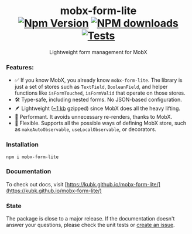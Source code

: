 <h1 align="center">
	mobx-form-lite
	<br><a href="https://badge.fury.io/js/mobx-form-lite"><img src="https://badge.fury.io/js/mobx-form-lite.svg" alt="Npm Version"></a>
<a href="https://www.npmjs.com/package/mobx-form-lite"><img src="http://img.shields.io/npm/dm/mobx-form-lite.svg" alt="NPM downloads"></a>
<a href="https://github.com/kubk/mobx-form-lite/actions/workflows/node.js.yml"><img src="https://github.com/kubk/mobx-form-lite/actions/workflows/node.js.yml/badge.svg?branch=main" alt="Tests"></a>
</h1>
<p align="center">Lightweight form management for MobX</p>

### Features:

- ✅ If you know MobX, you already know `mobx-form-lite`. The library is just a set of stores such as `TextField`, `BooleanField`, and helper functions like `isFormTouched`, `isFormValid` that operate on those stores.
- 🛠️ Type-safe, including nested forms. No JSON-based configuration.
- 🪶 Lightweight ([~1 kb](https://github.com/kubk/mobx-form-lite/blob/b1d52f9f604e056dca43707fc0bec752f931b01e/package.json#L24) gzipped) since MobX does all the heavy lifting.
- 🚀 Performant. It avoids unnecessary re-renders, thanks to MobX.
- 🔄 Flexible. Supports all the possible ways of defining MobX store, such as `﻿makeAutoObservable`, `﻿useLocalObservable`, or decorators.

### Installation

```
npm i mobx-form-lite
```

### Documentation

To check out docs, visit [https://kubk.github.io/mobx-form-lite/](https://kubk.github.io/mobx-form-lite/)

### State

The package is close to a major release. If the documentation doesn't answer your questions, please check the unit tests or [create an issue](https://github.com/kubk/mobx-form-lite/issues/new).
